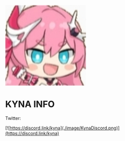 ![Kyna.png](./image/kyna.png)

# KYNA INFO

Twitter:

[![https://discord.link/kyna](./image/KynaDiscord.png)](https://discord.link/kyna)
